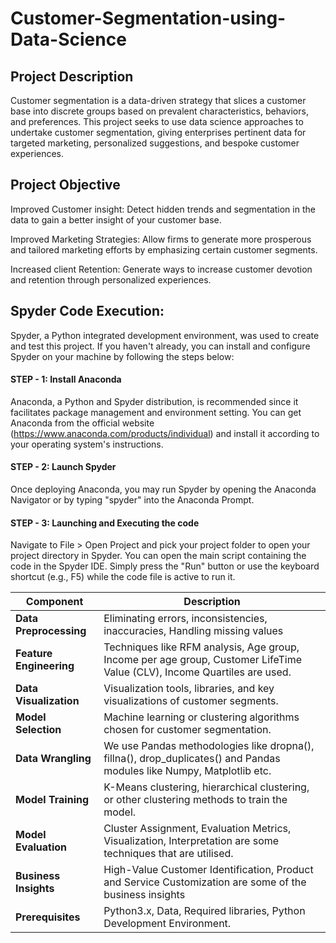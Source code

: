 # Customer-Segmentation-using-Data-Science

## Project Description

Customer segmentation is a data-driven strategy that slices a customer base into discrete groups based on prevalent characteristics, behaviors, and preferences. This project seeks to use data science approaches to undertake customer segmentation, giving enterprises pertinent data for targeted marketing, personalized suggestions, and bespoke customer experiences.

## Project Objective

Improved Customer insight: Detect hidden trends and segmentation in the data to gain a better insight of your customer base.

Improved Marketing Strategies: Allow firms to generate more prosperous and tailored marketing efforts by emphasizing certain customer segments.

Increased client Retention: Generate ways to increase customer devotion and retention through personalized experiences.

## Spyder Code Execution:

Spyder, a Python integrated development environment, was used to create and test this project. If you haven't already, you can install and configure Spyder on your machine by following the steps below:

#### STEP - 1: Install Anaconda
Anaconda, a Python and Spyder distribution, is recommended since it facilitates package management and environment setting. You can get Anaconda from the official website (https://www.anaconda.com/products/individual) and install it according to your operating system's instructions.

#### STEP - 2: Launch Spyder
Once deploying Anaconda, you may run Spyder by opening the Anaconda Navigator or by typing "spyder" into the Anaconda Prompt.

#### STEP - 3: Launching and Executing the code
Navigate to File > Open Project and pick your project folder to open your project directory in Spyder. You can open the main script containing the code in the Spyder IDE. Simply press the "Run" button or use the keyboard shortcut (e.g., F5) while the code file is active to run it.

| Component                | Description                                 |
|--------------------------|---------------------------------------------|
| **Data Preprocessing**   | Eliminating errors, inconsistencies, inaccuracies, Handling missing values |
| **Feature Engineering**  | Techniques like RFM analysis,	Age group, Income per age group, Customer LifeTime Value (CLV), Income Quartiles are used.  |
| **Data Visualization**   | Visualization tools, libraries, and key visualizations of customer segments. |
| **Model Selection**      | Machine learning or clustering algorithms chosen for customer segmentation. |
| **Data Wrangling**       | We use Pandas methodologies like dropna(), fillna(), drop_duplicates() and Pandas modules like Numpy, Matplotlib etc. |
| **Model Training**       | K-Means clustering, hierarchical clustering, or other clustering methods to train the model. |
| **Model Evaluation**     | Cluster Assignment, Evaluation Metrics, Visualization, Interpretation are some techniques that are utilised. |
| **Business Insights**    | High-Value Customer Identification, Product and Service Customization are some of the business insights |
| **Prerequisites**        | Python3.x, Data, Required libraries, Python Development Environment.  |
